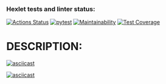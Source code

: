 ### Hexlet tests and linter status:
[![Actions Status](https://github.com/Vladimir-SVI/python-project-50/workflows/hexlet-check/badge.svg)](https://github.com/Vladimir-SVI/python-project-50/actions)
[![pytest](https://github.com/Vladimir-SVI/python-project-50/actions/workflows/pyci.yml/badge.svg)](https://github.com/Vladimir-SVI/python-project-50/actions/workflows/pyci.yml)
[![Maintainability](https://api.codeclimate.com/v1/badges/2664d5958c24435b100a/maintainability)](https://codeclimate.com/github/Vladimir-SVI/python-project-50/maintainability)
[![Test Coverage](https://api.codeclimate.com/v1/badges/2664d5958c24435b100a/test_coverage)](https://codeclimate.com/github/Vladimir-SVI/python-project-50/test_coverage)

# DESCRIPTION:

[![asciicast](https://asciinema.org/a/PooKGU4pfyXyLZyogJkPKtaZb.svg)](https://asciinema.org/a/PooKGU4pfyXyLZyogJkPKtaZb)

[![asciicast](https://asciinema.org/a/WKJpEpLIdV1njA7K6oMa25LG3.svg)](https://asciinema.org/a/WKJpEpLIdV1njA7K6oMa25LG3)
